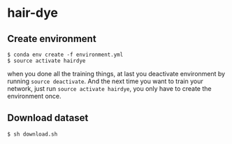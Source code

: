 # hair-dye

## Create environment

```
$ conda env create -f environment.yml
$ source activate hairdye
```

when you done all the training things, at last you deactivate environment by running `source deactivate`.
And the next time you want to train your network, just run `source activate hairdye`, you only have to create the environment once.

## Download dataset

```
$ sh download.sh
```
